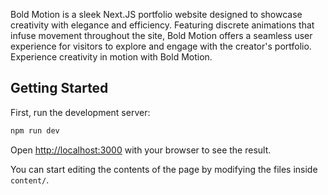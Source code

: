 Bold Motion is a sleek Next.JS portfolio website designed to showcase
creativity with elegance and efficiency. Featuring discrete animations that
infuse movement throughout the site, Bold Motion offers a seamless user
experience for visitors to explore and engage with the creator's portfolio.
Experience creativity in motion with Bold Motion.

## Getting Started

First, run the development server:

```bash
npm run dev
```

Open [http://localhost:3000](http://localhost:3000) with your browser to see
the result.

You can start editing the contents of the page by modifying the files inside
`content/`.
